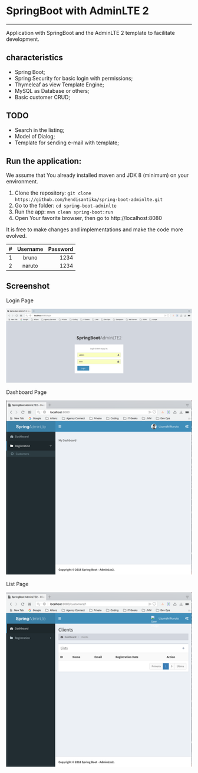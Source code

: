 # SpringBoot with AdminLTE 2
---

Application with SpringBoot and the AdminLTE 2 template to facilitate development.


characteristics
---

* Spring Boot;
* Spring Security for basic login with permissions;
* Thymeleaf as view Template Engine;
* MySQL as Database or others;
* Basic customer CRUD;

TODO
---

* Search in the listing;
* Model of Dialog;
* Template for sending e-mail with template;

Run the application:
---
We assume that You already installed maven and JDK 8 (minimum) on your environment.
1. Clone the repository: `git clone https://github.com/hendisantika/spring-boot-adminlte.git`
2. Go to the folder: `cd spring-boot-adminlte`
3. Run the app: `mvn clean spring-boot:run`
4. Open Your favorite browser, then go to http://localhost:8080

It is free to make changes and implementations and make the code more evolved.

| #   | Username | Password |
| --- |:--------:| --------:|
| 1   | bruno    | 1234     |
| 2   | naruto   | 1234     |

## Screenshot

Login Page

![Login Page](img/login.png "Login Page")

Dashboard Page

![Dashboard Page](img/dashboard.png "Dashboard Page")

List Page

![List Page](img/list.png "List Page")

